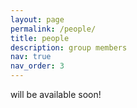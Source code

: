 ```yaml
---
layout: page
permalink: /people/
title: people
description: group members
nav: true
nav_order: 3
---
```


will be available soon!
